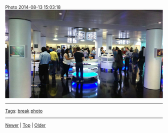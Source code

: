 <!--
title: Photo 2014-08-13 15
date: 2020-06-28T14:57:49.004Z
tags: break, photo
-->










Photo 2014-08-13 15:03:18
![](94633761362-0.jpg)

<!--BOTTOM-POST-NAVIGATION-->
---

[Tags](tags.md): [break](tag-break.md) [photo](tag-photo.md)

---

[Newer](94483495857.md) | [Top](index.md) | [Older](94643702047.md)